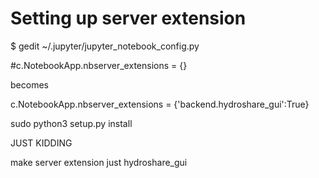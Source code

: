 # Setting up server extension

$ gedit ~/.jupyter/jupyter_notebook_config.py

#c.NotebookApp.nbserver_extensions = {}

becomes

c.NotebookApp.nbserver_extensions = {'backend.hydroshare_gui':True}

sudo python3 setup.py install

JUST KIDDING

make server extension just hydroshare_gui

